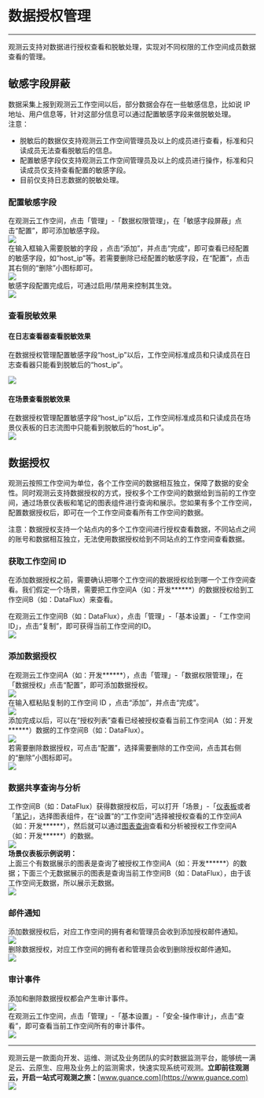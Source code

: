 # 数据授权管理
---

观测云支持对数据进行授权查看和脱敏处理，实现对不同权限的工作空间成员数据查看的管理。


## 敏感字段屏蔽

数据采集上报到观测云工作空间以后，部分数据会存在一些敏感信息，比如说 IP 地址、用户信息等，针对这部分信息可以通过配置敏感字段来做脱敏处理。<br />注意：

- 脱敏后的数据仅支持观测云工作空间管理员及以上的成员进行查看，标准和只读成员无法查看脱敏后的信息。
- 配置敏感字段仅支持观测云工作空间管理员及以上的成员进行操作，标准和只读成员仅支持查看配置的敏感字段。
- 目前仅支持日志数据的脱敏处理。


### 配置敏感字段

在观测云工作空间，点击「管理」-「数据权限管理」，在「敏感字段屏蔽」点击“配置”，即可添加敏感字段。<br />![](img/3.data_4.png)<br />在输入框输入需要脱敏的字段 ，点击“添加”，并点击“完成”，即可查看已经配置的敏感字段，如“host_ip”等。若需要删除已经配置的敏感字段，在“配置”，点击其右侧的“删除”小图标即可。<br />![](img/3.data_5.png)<br />敏感字段配置完成后，可通过启用/禁用来控制其生效。<br />![](img/3.data_6.png)

### 查看脱敏效果


#### 在日志查看器查看脱敏效果

在数据授权管理配置敏感字段“host_ip”以后，工作空间标准成员和只读成员在日志查看器只能看到脱敏后的“host_ip”。

![](img/3.data_7.png)


#### 在场景查看脱敏效果

在数据授权管理配置敏感字段“host_ip”以后，工作空间标准成员和只读成员在场景仪表板的日志流图中只能看到脱敏后的“host_ip”。<br />![](img/3.data_8.png)

## 数据授权

观测云按照工作空间为单位，各个工作空间的数据相互独立，保障了数据的安全性。同时观测云支持数据授权的方式，授权多个工作空间的数据给到当前的工作空间，通过场景仪表板和笔记的图表组件进行查询和展示。您如果有多个工作空间，配置数据授权后，即可在一个工作空间查看所有工作空间的数据。

注意：数据授权支持一个站点内的多个工作空间进行授权查看数据，不同站点之间的账号和数据相互独立，无法使用数据授权给到不同站点的工作空间查看数据。


### 获取工作空间 ID

在添加数据授权之前，需要确认把哪个工作空间的数据授权给到哪一个工作空间查看。我们假定一个场景，需要把工作空间A（如：开发******）的数据授权给到工作空间B（如：DataFlux）来查看。

在观测云工作空间B（如：DataFlux），点击「管理」-「基本设置」-「工作空间 ID」，点击“复制”，即可获得当前工作空间的ID。<br />![](img/9.dataauth_11.png)


### 添加数据授权

在观测云工作空间A（如：开发******），点击「管理」-「数据权限管理」，在「数据授权」点击“配置”，即可添加数据授权。<br />![](img/3.data_1.png)<br />在输入框粘贴复制的工作空间 ID ，点击“添加”，并点击“完成”。<br />![](img/3.data_3.png)<br />添加完成以后，可以在“授权列表”查看已经被授权查看当前工作空间A（如：开发******）数据的工作空间B（如：DataFlux）。<br />![](img/3.data_1.png)<br />若需要删除数据授权，可点击“配置”，选择需要删除的工作空间，点击其右侧的“删除”小图标即可。<br />![](img/3.data_2.png)


### 数据共享查询与分析

工作空间B（如：DataFlux）获得数据授权后，可以打开「场景」-「[仪表板](./05-场景/01-仪表板.md)或者「[笔记](./05-场景/02-笔记.md)」，选择图表组件，在“设置”的“工作空间”选择被授权查看的工作空间A（如：开发******），然后就可以通过[图表查询](https://www.yuque.com/dataflux/doc/cxlbps)查看和分析被授权工作空间A（如：开发******）的数据。<br />![](img/9.dataauth_7.png)<br />**场景仪表板示例说明：**<br />上面三个有数据展示的图表是查询了被授权工作空间A（如：开发******）的数据；下面三个无数据展示的图表是查询当前工作空间B（如：DataFlux），由于该工作空间无数据，所以展示无数据。<br />![](img/9.dataauth_8.png)


### 邮件通知

添加数据授权后，对应工作空间的拥有者和管理员会收到添加授权邮件通知。<br />![](img/9.dataauth_9.png)<br />删除数据授权，对应工作空间的拥有者和管理员会收到删除授权邮件通知。<br />![](img/9.dataauth_10.png)

### 审计事件

添加和删除数据授权都会产生审计事件。<br />![](img/9.dataauth_12.png)<br />在观测云工作空间，点击「管理」-「基本设置」-「安全-操作审计」，点击“查看”，即可查看当前工作空间所有的审计事件。<br />![](img/9.dataauth_11.png)


---

观测云是一款面向开发、运维、测试及业务团队的实时数据监测平台，能够统一满足云、云原生、应用及业务上的监测需求，快速实现系统可观测。**立即前往观测云，开启一站式可观测之旅：**[www.guance.com](https://www.guance.com)<br />![](img/logo_2.png)


